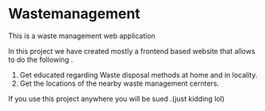 # Wastemanagement
This is a waste management web application

In this project we have created mostly a frontend based website that allows to do the following .
1) Get educated regarding Waste disposal methods at home and in locality.
2) Get the locations of the nearby waste management cernters.


If you use this project anywhere you will be sued .(just kidding lol)
